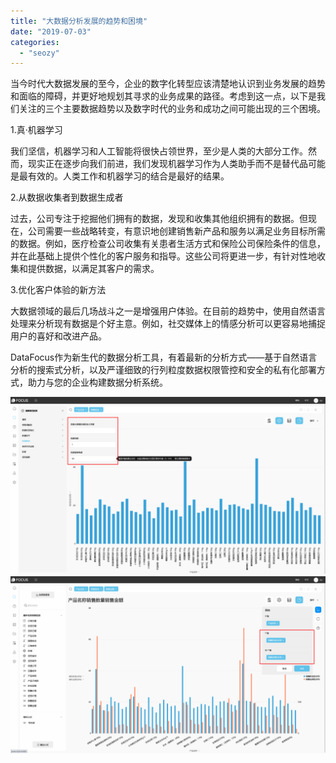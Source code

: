 ```yaml
---
title: "大数据分析发展的趋势和困境"
date: "2019-07-03"
categories: 
  - "seozy"
---
```


当今时代大数据发展的至今，企业的数字化转型应该清楚地认识到业务发展的趋势和面临的障碍，并更好地规划其寻求的业务成果的路径。考虑到这一点，以下是我们关注的三个主要数据趋势以及数字时代的业务和成功之间可能出现的三个困境。

1.真·机器学习

我们坚信，机器学习和人工智能将很快占领世界，至少是人类的大部分工作。然而，现实正在逐步向我们前进，我们发现机器学习作为人类助手而不是替代品可能是最有效的。人类工作和机器学习的结合是最好的结果。

2.从数据收集者到数据生成者

过去，公司专注于挖掘他们拥有的数据，发现和收集其他组织拥有的数据。但现在，公司需要一些战略转变，有意识地创建销售新产品和服务以满足业务目标所需的数据。例如，医疗检查公司收集有关患者生活方式和保险公司保险条件的信息，并在此基础上提供个性化的客户服务和指导。这些公司将更进一步，有针对性地收集和提供数据，以满足其客户的需求。

3.优化客户体验的新方法

大数据领域的最后几场战斗之一是增强用户体验。在目前的趋势中，使用自然语言处理来分析现有数据是个好主意。例如，社交媒体上的情感分析可以更容易地捕捉用户的喜好和改进产品。

DataFocus作为新生代的数据分析工具，有着最新的分析方式——基于自然语言分析的搜索式分析，以及严谨细致的行列粒度数据权限管控和安全的私有化部署方式，助力与您的企业构建数据分析系统。

![](images/word-image-95.png) ![](images/word-image-96.png)
